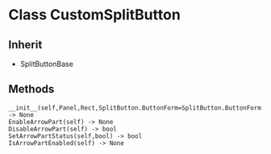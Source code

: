 # Class CustomSplitButton

## Inherit

* SplitButtonBase

## Methods

```
__init__(self,Panel,Rect,SplitButton.ButtonForm=SplitButton.ButtonForm.Normal) -> None
EnableArrowPart(self) -> None
DisableArrowPart(self) -> bool
SetArrowPartStatus(self,bool) -> bool
IsArrowPartEnabled(self) -> None
```
